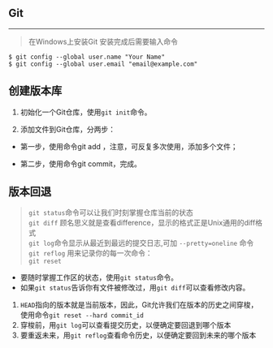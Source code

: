 ## Git
-----
> 在Windows上安装Git
安装完成后需要输入命令
```
$ git config --global user.name "Your Name"
$ git config --global user.email "email@example.com"
```

## 创建版本库

1. 初始化一个Git仓库，使用`git init`命令。

2. 添加文件到Git仓库，分两步：

  * 第一步，使用命令git add <file>，注意，可反复多次使用，添加多个文件；

  * 第二步，使用命令git commit，完成。


## 版本回退
 > `git status`命令可以让我们时刻掌握仓库当前的状态  
 > `git diff` 顾名思义就是查看difference，显示的格式正是Unix通用的diff格式  
 > `git log`命令显示从最近到最远的提交日志,可加 `--pretty=oneline` 命令  
 > `git reflog` 用来记录你的每一次命令：  
 > `git reset`
   * 要随时掌握工作区的状态，使用`git status`命令。
   * 如果`git status`告诉你有文件被修改过，用`git diff`可以查看修改内容。  

1. `HEAD`指向的版本就是当前版本，因此，Git允许我们在版本的历史之间穿梭，使用命令`git reset --hard commit_id`  
2. 穿梭前，用`git log`可以查看提交历史，以便确定要回退到哪个版本  
3. 要重返未来，用`git reflog`查看命令历史，以便确定要回到未来的哪个版本
